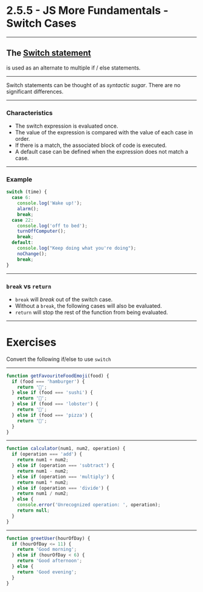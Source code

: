 # 2.5.5 - JS More Fundamentals - Switch Cases

---

## The [Switch statement](https://love2dev.com/blog/javascript-switch-statement/)

is used as an alternate to multiple if / else statements.

---

Switch statements can be thought of as _syntactic sugar_. There are no significant differences.

---

### Characteristics

- The switch expression is evaluated once.
- The value of the expression is compared with the value of each case in order.
- If there is a match, the associated block of code is executed.
- A default case can be defined when the expression does not match a case.

---

### Example

```js
switch (time) {
  case 6:
    console.log('Wake up!');
    alarm();
    break;
  case 22:
    console.log('off to bed');
    turnOffComputer();
    break;
  default:
    console.log("Keep doing what you're doing");
    noChange();
    break;
}
```

---

### `break` vs `return`

- `break` will _break_ out of the switch case.
- Without a `break`, the following cases will also be evaluated.
- `return` will stop the rest of the function from being evaluated.

---

# Exercises

Convert the following if/else to use `switch`

---

```js
function getFavouriteFoodEmoji(food) {
  if (food === 'hamburger') {
    return '🍔';
  } else if (food === 'sushi') {
    return '🍣';
  } else if (food === 'lobster') {
    return '🦞';
  } else if (food === 'pizza') {
    return '🍕';
  }
}
```

---

```js
function calculator(num1, num2, operation) {
  if (operation === 'add') {
    return num1 + num2;
  } else if (operation === 'subtract') {
    return num1 - num2;
  } else if (operation === 'multiply') {
    return num1 * num2;
  } else if (operation === 'divide') {
    return num1 / num2;
  } else {
    console.error('Unrecognized operation: ', operation);
    return null;
  }
}
```

---

```js
function greetUser(hourOfDay) {
  if (hourOfDay <= 11) {
    return 'Good morning';
  } else if (hourOfDay < 6) {
    return 'Good afternoon';
  } else {
    return 'Good evening';
  }
}
```
